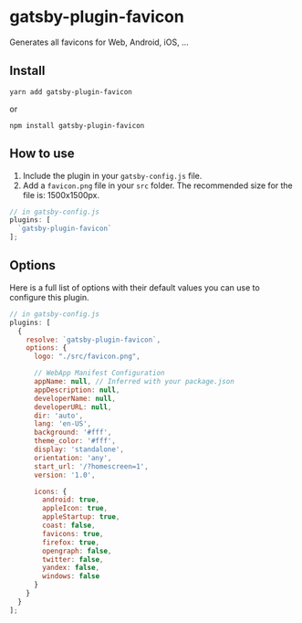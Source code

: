 # gatsby-plugin-favicon

Generates all favicons for Web, Android, iOS, ...

## Install

`yarn add gatsby-plugin-favicon`

or

`npm install gatsby-plugin-favicon`

## How to use

1. Include the plugin in your `gatsby-config.js` file.
2. Add a `favicon.png` file in your `src` folder. The recommended size for the
   file is: 1500x1500px.

```javascript
// in gatsby-config.js
plugins: [
  `gatsby-plugin-favicon`
];
```

## Options

Here is a full list of options with their default values you can use to configure this plugin.

```javascript
// in gatsby-config.js
plugins: [
  {
    resolve: `gatsby-plugin-favicon`,
    options: {
      logo: "./src/favicon.png",

      // WebApp Manifest Configuration
      appName: null, // Inferred with your package.json
      appDescription: null,
      developerName: null,
      developerURL: null,
      dir: 'auto',
      lang: 'en-US',
      background: '#fff',
      theme_color: '#fff',
      display: 'standalone',
      orientation: 'any',
      start_url: '/?homescreen=1',
      version: '1.0',

      icons: {
        android: true,
        appleIcon: true,
        appleStartup: true,
        coast: false,
        favicons: true,
        firefox: true,
        opengraph: false,
        twitter: false,
        yandex: false,
        windows: false
      }
    }
  }
];
```
